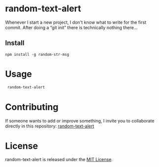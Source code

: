 # random-text-alert

Whenever I start a new project, I don't know what to write for the first commit. After doing a “git init” there is technically nothing there...

## Install

```npm
npm install -g random-str-msg
```

# Usage

```bash
 random-text-alert
```

# Contributing

If someone wants to add or improve something, I invite you to collaborate directly in this repository: [random-text-alert](https://github.com/AKMoralesRamos/random-text-alert)

# License

random-text-alert is released under the [MIT License](https://opensource.org/licenses/MIT).
